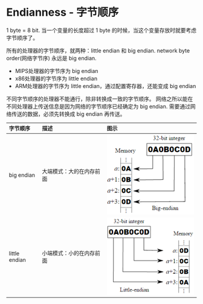 # Endianness - 字节顺序

1 byte = 8 bit.
当一个变量的长度超过 1 byte 的时候，当这个变量存放时就要考虑字节顺序了。

所有的处理器的字节顺序，就两种：little endian 和 big endian.
 network byte order(网络字节序) 永远是 big endian.

* MIPS处理器的字节序为 big endian
* x86处理器的字节序为 little endian
* ARM处理器的字节序为 little endian，通过配置寄存器，还能变成 big endian

不同字节顺序的处理器不能通行，除非转换成一致的字节顺序。
网络之所以能在不同处理器上传送信息是因为网络的字节顺序已经确定为 big endian.
需要通过网络传送的数据，必须先转换成 big endian 再传送。

|字节顺序|描述|图示|
|:---|:---|:---|
|big endian|大端模式：大的在内存前面|![big endian](resource/images/big-endian.png)|
|little endian|小端模式：小的在内存前面|![little endian](resource/images/little-endian.png)|
